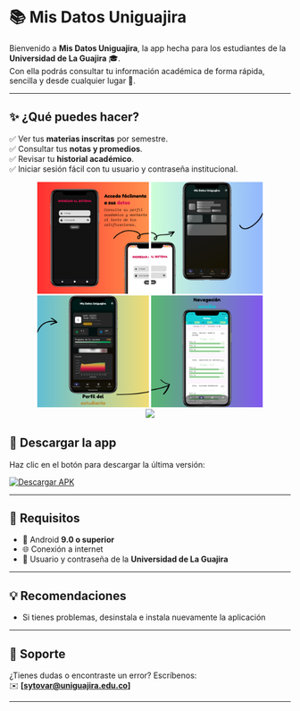 # 📚 Mis Datos Uniguajira  

Bienvenido a **Mis Datos Uniguajira**, la app hecha para los estudiantes de la **Universidad de La Guajira** 🎓.  
Con ella podrás consultar tu información académica de forma rápida, sencilla y desde cualquier lugar 📱.  

---

## ✨ ¿Qué puedes hacer?  

✅ Ver tus **materias inscritas** por semestre.  
✅ Consultar tus **notas y promedios**.  
✅ Revisar tu **historial académico**.  
✅ Iniciar sesión fácil con tu usuario y contraseña institucional.  

<div align="center">

  <!-- Fila 1 -->
  <img src="/Mockup/1.png" width="200"/>
  <img src="/Mockup/2.png" width="200"/>
  <img src="/Mockup/3.png" width="200"/>
  <img src="/Mockup/4.png" width="200"/>

  <br/>

  <!-- Fila 2 -->
  <img src="/Mockup/all.png" width="320"/>

</div>

## 📲 Descargar la app  

Haz clic en el botón para descargar la última versión:  

[![Descargar APK](https://img.shields.io/badge/📥%20Descargar-APK-brightgreen?style=for-the-badge)](./releases/latest)  

---

## 📌 Requisitos  

- 📱 Android **9.0 o superior**  
- 🌐 Conexión a internet  
- 🔑 Usuario y contraseña de la **Universidad de La Guajira**  

---

## 💡 Recomendaciones  

- Si tienes problemas, desinstala e instala nuevamente la aplicación  

---

## 📧 Soporte  

¿Tienes dudas o encontraste un error? Escríbenos:  
✉️ **[sytovar@uniguajira.edu.co]**  

---
